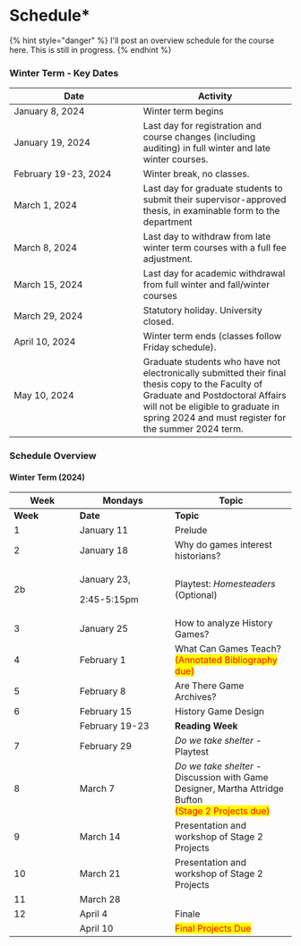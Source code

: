 # Schedule\*

{% hint style="danger" %}
I'll post an overview schedule for the course here. This is still in progress.&#x20;
{% endhint %}

### Winter Term - Key Dates

<table><thead><tr><th width="215">Date</th><th>Activity</th></tr></thead><tbody><tr><td>January 8, 2024</td><td>Winter term begins</td></tr><tr><td>January 19, 2024 </td><td>Last day for registration and course changes (including auditing) in full winter and late winter courses.</td></tr><tr><td>February 19-23, 2024 </td><td>Winter break, no classes.</td></tr><tr><td>March 1, 2024 </td><td>Last day for graduate students to submit their supervisor-approved thesis, in examinable form to the department</td></tr><tr><td>March 8, 2024 </td><td>Last day to withdraw from late winter term courses with a full fee adjustment.</td></tr><tr><td>March 15, 2024 </td><td>Last day for academic withdrawal from full winter and fall/winter courses</td></tr><tr><td>March 29, 2024 </td><td>Statutory holiday. University closed.</td></tr><tr><td>April 10, 2024 </td><td>Winter term ends (classes follow Friday schedule).</td></tr><tr><td>May 10, 2024 </td><td>Graduate students who have not electronically submitted their final thesis copy to the Faculty of Graduate and Postdoctoral Affairs will not be eligible to graduate in spring 2024 and must register for the summer 2024 term.</td></tr></tbody></table>



### Schedule Overview

#### Winter Term (2024)

<table data-header-hidden><thead><tr><th width="101.59055118110237">Week</th><th width="154">Mondays</th><th>Topic</th></tr></thead><tbody><tr><td><strong>Week</strong></td><td><strong>Date</strong></td><td><strong>Topic</strong></td></tr><tr><td>1</td><td>January 11</td><td>Prelude</td></tr><tr><td>2</td><td>January 18</td><td>Why do games interest historians?</td></tr><tr><td>2b</td><td><p>January 23, </p><p>2:45-5:15pm</p></td><td>Playtest: <em>Homesteaders</em> (Optional)</td></tr><tr><td>3</td><td>January 25</td><td>How to analyze History Games?</td></tr><tr><td>4</td><td>February 1</td><td>What Can Games Teach?<br><mark style="color:red;">(Annotated Bibliography due)</mark></td></tr><tr><td>5</td><td>February 8</td><td>Are There Game Archives?</td></tr><tr><td>6</td><td>February 15</td><td>History Game Design</td></tr><tr><td></td><td>February 19-23</td><td><strong>Reading Week</strong></td></tr><tr><td>7</td><td>February 29</td><td><em>Do we take shelter</em> - Playtest</td></tr><tr><td>8</td><td>March 7</td><td><em>Do we take shelter</em> - Discussion with Game Designer, Martha Attridge Bufton<br><mark style="color:red;">(Stage 2 Projects due)</mark></td></tr><tr><td>9</td><td>March 14</td><td>Presentation and workshop of Stage 2 Projects</td></tr><tr><td>10</td><td>March 21</td><td>Presentation and workshop of Stage 2 Projects</td></tr><tr><td>11</td><td>March 28 </td><td></td></tr><tr><td>12</td><td>April 4</td><td>Finale</td></tr><tr><td></td><td>April 10</td><td><mark style="color:red;">Final Projects Due</mark></td></tr></tbody></table>

